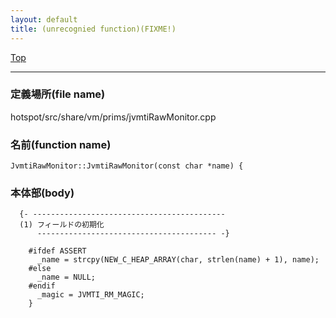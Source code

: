 ```yaml
---
layout: default
title: (unrecognied function)(FIXME!)
---
```

[Top](../index.html)

--- 
### 定義場所(file name)
hotspot/src/share/vm/prims/jvmtiRawMonitor.cpp

### 名前(function name)
```
JvmtiRawMonitor::JvmtiRawMonitor(const char *name) {
```

### 本体部(body)
```
  {- -------------------------------------------
  (1) フィールドの初期化
      ---------------------------------------- -}

	#ifdef ASSERT
	  _name = strcpy(NEW_C_HEAP_ARRAY(char, strlen(name) + 1), name);
	#else
	  _name = NULL;
	#endif
	  _magic = JVMTI_RM_MAGIC;
	}
	
```


